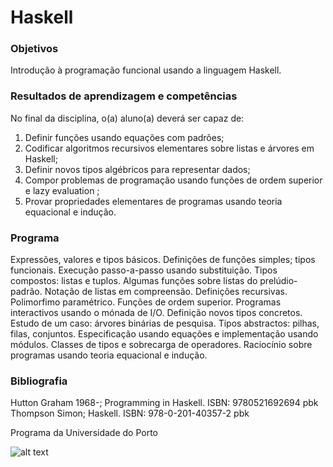 # Haskell

### Objetivos

Introdução à programação funcional usando a linguagem Haskell.

### Resultados de aprendizagem e competências

No final da disciplina, o(a) aluno(a) deverá ser capaz de: 
1. Definir funções usando equações com padrões; 
2. Codificar algoritmos recursivos elementares sobre listas e árvores em Haskell;
3. Definir novos tipos algébricos para representar dados;
4. Compor problemas de programação usando funções de ordem superior e lazy evaluation ;
5. Provar propriedades elementares de programas usando teoria equacional e indução.


### Programa

Expressões, valores e tipos básicos. Definições de funções simples; tipos funcionais. Execução passo-a-passo usando substituição. Tipos compostos: listas e tuplos. Algumas funções sobre listas do prelúdio-padrão. Notação de listas em compreensão. Definições recursivas. Polimorfimo paramétrico. Funções de ordem superior. Programas interactivos usando o mónada de I/O. Definição novos tipos concretos. Estudo de um caso: árvores binárias de pesquisa. Tipos abstractos: pilhas, filas, conjuntos. Especificação usando equações e implementação usando módulos. Classes de tipos e sobrecarga de operadores. Raciocínio sobre programas usando teoria equacional e indução.

### Bibliografia 

Hutton Graham 1968-; Programming in Haskell. ISBN: 9780521692694 pbk
Thompson Simon; Haskell. ISBN: 978-0-201-40357-2 pbk

Programa da Universidade do Porto

![alt text][logo]

[logo]: https://pbs.twimg.com/profile_images/1323576133011603457/iVc5BHpa.jpg
